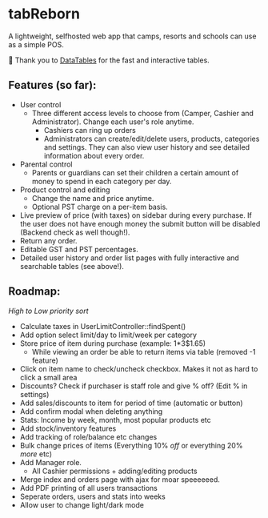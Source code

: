 # tabReborn

A lightweight, selfhosted web app that camps, resorts and schools can use as a simple POS.

:raised_hands: Thank you to [DataTables](https://datatables.net) for the fast and interactive tables.

## Features (so far):

- User control
    - Three different access levels to choose from (Camper, Cashier and Administrator). Change each user's role anytime.
        - Cashiers can ring up orders
        - Administrators can create/edit/delete users, products, categories and settings. They can also view user history and see detailed information about every order.
- Parental control
    - Parents or guardians can set their children a certain amount of money to spend in each category per day.
- Product control and editing
    - Change the name and price anytime.
    - Optional PST charge on a per-item basis.
- Live preview of price (with taxes) on sidebar during every purchase. If the user does not have enough money the submit button will be disabled (Backend check as well though!).
- Return any order.
- Editable GST and PST percentages.
- Detailed user history and order list pages with fully interactive and searchable tables (see above!).

## Roadmap:

*High to Low priority sort*
- Calculate taxes in UserLimitController::findSpent()
- Add option select limit/day to limit/week per category
- Store price of item during purchase (example: 1*3$1.65)
    - While viewing an order be able to return items via table (removed -1 feature)
- Click on item name to check/uncheck checkbox. Makes it not as hard to click a small area
- Discounts? Check if purchaser is staff role and give % off? (Edit % in settings)
- Add sales/discounts to item for period of time (automatic or button)
- Add confirm modal when deleting anything
- Stats: Income by week, month, most popular products etc
- Add stock/inventory features
- Add tracking of role/balance etc changes
- Bulk change prices of items (Everything 10% *off* or everything 20% *more* etc)
- Add Manager role.
    - All Cashier permissions + adding/editing products
- Merge index and orders page with ajax for moar speeeeeed.
- Add PDF printing of all users transactions
- Seperate orders, users and stats into weeks
- Allow user to change light/dark mode